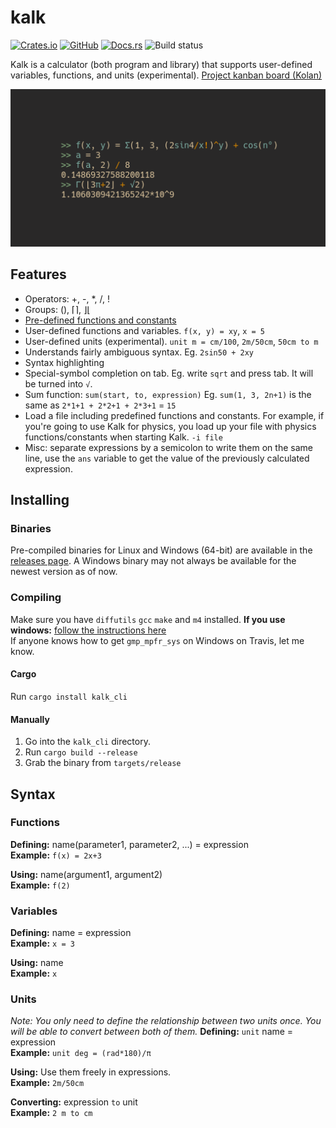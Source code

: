 # kalk
[![Crates.io](https://img.shields.io/crates/v/kalk_cli)](https://crates.io/crates/kalk_cli)
[![GitHub](https://img.shields.io/github/license/PaddiM8/kalk)](https://github.com/PaddiM8/kalk/blob/master/LICENSE)
[![Docs.rs](https://docs.rs/kalk/badge.svg)](https://docs.rs/kalk/latest/kalk/)
![Build status](https://img.shields.io/travis/PaddiM8/kalk/master?label=build%20%26%20test)


Kalk is a calculator (both program and library) that supports user-defined variables, functions, and units (experimental).
[Project kanban board (Kolan)](https://kolan.smrk.me/Board/4RAdMjLDz)

![](example.png)

## Features
* Operators: +, -, \*, /, !
* Groups: (), ⌈⌉, ⌋⌊
* [Pre-defined functions and constants](https://github.com/PaddiM8/kalk/blob/master/kalk/src/prelude.rs)
* User-defined functions and variables. `f(x, y) = xy`, `x = 5`
* User-defined units (experimental). `unit m = cm/100`, `2m/50cm`, `50cm to m`
* Understands fairly ambiguous syntax. Eg. `2sin50 + 2xy`
* Syntax highlighting
* Special-symbol completion on tab. Eg. write `sqrt` and press tab. It will be turned into `√`.
* Sum function: `sum(start, to, expression)` Eg. `sum(1, 3, 2n+1)` is the same as `2*1+1 + 2*2+1 + 2*3+1` = `15`
* Load a file including predefined functions and constants. For example, if you're going to use Kalk for physics, you load up your file with physics functions/constants when starting Kalk. `-i file`
* Misc: separate expressions by a semicolon to write them on the same line, use the `ans` variable to get the value of the previously calculated expression.

## Installing
### Binaries
Pre-compiled binaries for Linux and Windows (64-bit) are available in the [releases page](https://github.com/PaddiM8/kalk/release). A Windows binary may not always be available for the newest version as of now.
### Compiling
Make sure you have `diffutils` `gcc` `make` and `m4` installed. **If you use windows:** [follow the instructions here](https://docs.rs/gmp-mpfr-sys/1.2.3/gmp_mpfr_sys/index.html#building-on-windows)  
If anyone knows how to get `gmp_mpfr_sys` on Windows on Travis, let me know.

#### Cargo
Run `cargo install kalk_cli`

#### Manually
1. Go into the `kalk_cli` directory.
2. Run `cargo build --release`
3. Grab the binary from `targets/release`

## Syntax

### Functions
__Defining:__ name(parameter1, parameter2, ...) = expression  
**Example:** `f(x) = 2x+3`  

__Using:__ name(argument1, argument2)  
**Example:** `f(2)`  

### Variables
__Defining:__ name = expression  
**Example:** `x = 3`  

__Using:__ name  
**Example:** `x`  

### Units
*Note: You only need to define the relationship between two units once. You will be able to convert between both of them.*
__Defining:__ `unit` name = expression  
**Example:** `unit deg = (rad*180)/π`  

__Using:__ Use them freely in expressions.  
**Example:** `2m/50cm`  

__Converting:__ expression `to` unit  
**Example:** `2 m to cm`  
